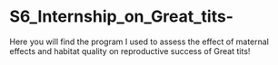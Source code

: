 # S6_Internship_on_Great_tits-
Here you will find the program I used to assess the effect of maternal effects and habitat quality on reproductive success of Great tits!
